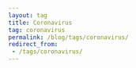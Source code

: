 ```yaml
---
layout: tag
title: Coronavirus
tag: coronavirus
permalink: /blog/tags/coronavirus/
redirect_from:
 - /tags/coronavirus/
---
```


